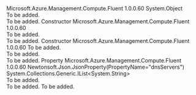 <Type Name="VirtualMachineScaleSetNetworkConfigurationDnsSettings" FullName="Microsoft.Azure.Management.Compute.Fluent.Models.VirtualMachineScaleSetNetworkConfigurationDnsSettings">
  <TypeSignature Language="C#" Value="public class VirtualMachineScaleSetNetworkConfigurationDnsSettings" />
  <TypeSignature Language="ILAsm" Value=".class public auto ansi beforefieldinit VirtualMachineScaleSetNetworkConfigurationDnsSettings extends System.Object" />
  <TypeSignature Language="DocId" Value="T:Microsoft.Azure.Management.Compute.Fluent.Models.VirtualMachineScaleSetNetworkConfigurationDnsSettings" />
  <TypeSignature Language="VB.NET" Value="Public Class VirtualMachineScaleSetNetworkConfigurationDnsSettings" />
  <TypeSignature Language="F#" Value="type VirtualMachineScaleSetNetworkConfigurationDnsSettings = class" />
  <AssemblyInfo>
    <AssemblyName>Microsoft.Azure.Management.Compute.Fluent</AssemblyName>
    <AssemblyVersion>1.0.0.60</AssemblyVersion>
  </AssemblyInfo>
  <Base>
    <BaseTypeName>System.Object</BaseTypeName>
  </Base>
  <Interfaces />
  <Docs>
    <summary>To be added.</summary>
    <remarks>To be added.</remarks>
  </Docs>
  <Members>
    <Member MemberName=".ctor">
      <MemberSignature Language="C#" Value="public VirtualMachineScaleSetNetworkConfigurationDnsSettings ();" />
      <MemberSignature Language="ILAsm" Value=".method public hidebysig specialname rtspecialname instance void .ctor() cil managed" />
      <MemberSignature Language="DocId" Value="M:Microsoft.Azure.Management.Compute.Fluent.Models.VirtualMachineScaleSetNetworkConfigurationDnsSettings.#ctor" />
      <MemberSignature Language="VB.NET" Value="Public Sub New ()" />
      <MemberType>Constructor</MemberType>
      <AssemblyInfo>
        <AssemblyName>Microsoft.Azure.Management.Compute.Fluent</AssemblyName>
        <AssemblyVersion>1.0.0.60</AssemblyVersion>
      </AssemblyInfo>
      <Parameters />
      <Docs>
        <summary>To be added.</summary>
        <remarks>To be added.</remarks>
      </Docs>
    </Member>
    <Member MemberName=".ctor">
      <MemberSignature Language="C#" Value="public VirtualMachineScaleSetNetworkConfigurationDnsSettings (System.Collections.Generic.IList&lt;string&gt; dnsServers = null);" />
      <MemberSignature Language="ILAsm" Value=".method public hidebysig specialname rtspecialname instance void .ctor(class System.Collections.Generic.IList`1&lt;string&gt; dnsServers) cil managed" />
      <MemberSignature Language="DocId" Value="M:Microsoft.Azure.Management.Compute.Fluent.Models.VirtualMachineScaleSetNetworkConfigurationDnsSettings.#ctor(System.Collections.Generic.IList{System.String})" />
      <MemberSignature Language="VB.NET" Value="Public Sub New (Optional dnsServers As IList(Of String) = null)" />
      <MemberSignature Language="F#" Value="new Microsoft.Azure.Management.Compute.Fluent.Models.VirtualMachineScaleSetNetworkConfigurationDnsSettings : System.Collections.Generic.IList&lt;string&gt; -&gt; Microsoft.Azure.Management.Compute.Fluent.Models.VirtualMachineScaleSetNetworkConfigurationDnsSettings" Usage="new Microsoft.Azure.Management.Compute.Fluent.Models.VirtualMachineScaleSetNetworkConfigurationDnsSettings dnsServers" />
      <MemberType>Constructor</MemberType>
      <AssemblyInfo>
        <AssemblyName>Microsoft.Azure.Management.Compute.Fluent</AssemblyName>
        <AssemblyVersion>1.0.0.60</AssemblyVersion>
      </AssemblyInfo>
      <Parameters>
        <Parameter Name="dnsServers" Type="System.Collections.Generic.IList&lt;System.String&gt;" />
      </Parameters>
      <Docs>
        <param name="dnsServers">To be added.</param>
        <summary>To be added.</summary>
        <remarks>To be added.</remarks>
      </Docs>
    </Member>
    <Member MemberName="DnsServers">
      <MemberSignature Language="C#" Value="public System.Collections.Generic.IList&lt;string&gt; DnsServers { get; set; }" />
      <MemberSignature Language="ILAsm" Value=".property instance class System.Collections.Generic.IList`1&lt;string&gt; DnsServers" />
      <MemberSignature Language="DocId" Value="P:Microsoft.Azure.Management.Compute.Fluent.Models.VirtualMachineScaleSetNetworkConfigurationDnsSettings.DnsServers" />
      <MemberSignature Language="VB.NET" Value="Public Property DnsServers As IList(Of String)" />
      <MemberSignature Language="F#" Value="member this.DnsServers : System.Collections.Generic.IList&lt;string&gt; with get, set" Usage="Microsoft.Azure.Management.Compute.Fluent.Models.VirtualMachineScaleSetNetworkConfigurationDnsSettings.DnsServers" />
      <MemberType>Property</MemberType>
      <AssemblyInfo>
        <AssemblyName>Microsoft.Azure.Management.Compute.Fluent</AssemblyName>
        <AssemblyVersion>1.0.0.60</AssemblyVersion>
      </AssemblyInfo>
      <Attributes>
        <Attribute>
          <AttributeName>Newtonsoft.Json.JsonProperty(PropertyName="dnsServers")</AttributeName>
        </Attribute>
      </Attributes>
      <ReturnValue>
        <ReturnType>System.Collections.Generic.IList&lt;System.String&gt;</ReturnType>
      </ReturnValue>
      <Docs>
        <summary>To be added.</summary>
        <value>To be added.</value>
        <remarks>To be added.</remarks>
      </Docs>
    </Member>
  </Members>
</Type>